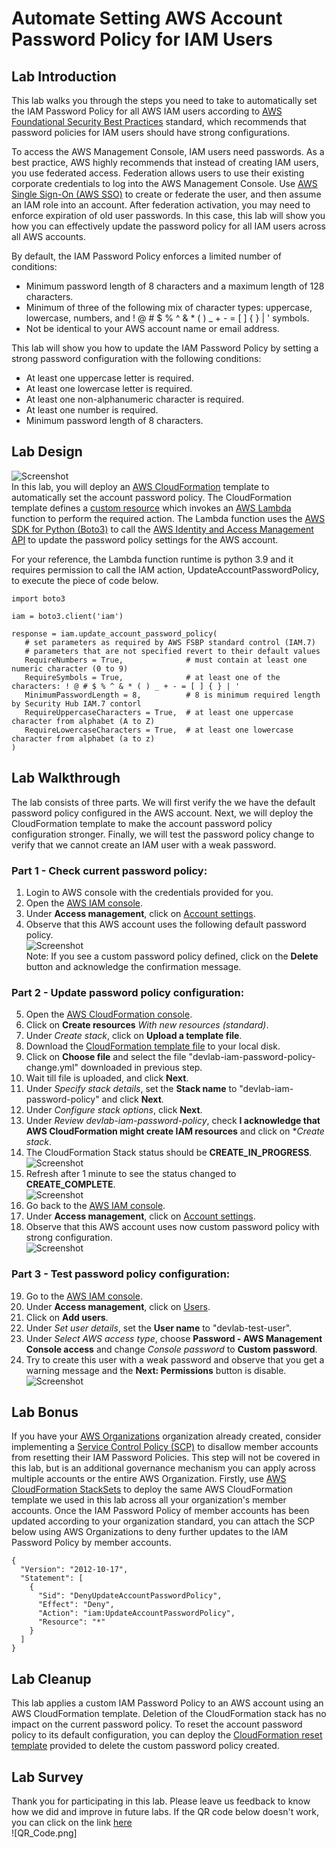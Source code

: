 # Automate Setting AWS Account Password Policy for IAM Users #

## Lab Introduction ##
This lab walks you through the steps you need to take to automatically set the IAM Password Policy for all AWS IAM users according to [AWS Foundational Security Best Practices](https://docs.aws.amazon.com/securityhub/latest/userguide/securityhub-standards-fsbp-controls.html#fsbp-iam-7) standard, which recommends that password policies for IAM users should have strong configurations.<br/>

To access the AWS Management Console, IAM users need passwords. As a best practice, AWS highly recommends that instead of creating IAM users, you use federated access. Federation allows users to use their existing corporate credentials to log into the AWS Management Console. Use [AWS Single Sign-On (AWS SSO)](https://aws.amazon.com/single-sign-on/) to create or federate the user, and then assume an IAM role into an account. After federation activation, you may need to enforce expiration of old user passwords. In this case, this lab will show you how you can effectively update the password policy for all IAM users across all AWS accounts.<br/>

By default, the IAM Password Policy enforces a limited number of conditions:<br/>
 - Minimum password length of 8 characters and a maximum length of 128 characters.
 - Minimum of three of the following mix of character types: uppercase, lowercase, numbers, and ! @ # $ % ^ & * ( ) _ + - = [ ] { } | ' symbols.
 - Not be identical to your AWS account name or email address.

This lab will show you how to update the IAM Password Policy by setting a strong password configuration with the following conditions:<br/>
 - At least one uppercase letter is required.
 - At least one lowercase letter is required.
 - At least one non-alphanumeric character is required.
 - At least one number is required.
 - Minimum password length of 8 characters.

## Lab Design ##
![Screenshot](/images/Architecture.jpg)<br/>
In this lab, you will deploy an [AWS CloudFormation](https://aws.amazon.com/cloudformation/resources/templates/) template to automatically set the account password policy. The CloudFormation template defines a [custom resource](https://docs.aws.amazon.com/AWSCloudFormation/latest/UserGuide/template-custom-resources.html) which invokes an [AWS Lambda](https://docs.aws.amazon.com/lambda/latest/dg/welcome.html) function to perform the required action. The Lambda function  uses the [AWS SDK for Python (Boto3)](https://aws.amazon.com/sdk-for-python/) to call the [AWS Identity and Access Management API](https://docs.aws.amazon.com/IAM/latest/APIReference/API_UpdateAccountPasswordPolicy.html) to update the password policy settings for the AWS account.<br/>

For your reference, the Lambda function runtime is python 3.9 and it requires permission to call the IAM action, UpdateAccountPasswordPolicy, to execute the piece of code below.<br/>
```
import boto3

iam = boto3.client('iam')

response = iam.update_account_password_policy(
   # set parameters as required by AWS FSBP standard control (IAM.7)
   # parameters that are not specified revert to their default values
   RequireNumbers = True,              # must contain at least one numeric character (0 to 9)
   RequireSymbols = True,              # at least one of the characters: ! @ # $ % ^ & * ( ) _ + - = [ ] { } | '
   MinimumPasswordLength = 8,          # 8 is minimum required length by Security Hub IAM.7 contorl
   RequireUppercaseCharacters = True,  # at least one uppercase character from alphabet (A to Z)
   RequireLowercaseCharacters = True,  # at least one lowercase character from alphabet (a to z)
)
```

## Lab Walkthrough ##
The lab consists of three parts. We will first verify the we have the default password policy configured in the AWS account. Next, we will deploy the CloudFormation template to make the account password policy configuration stronger. Finally, we will test the password policy change to verify that we cannot create an IAM user with a weak password.<br/>

### Part 1 - Check current password policy: ###
1. Login to AWS console with the credentials provided for you.<br>
2. Open the [AWS IAM console](https://console.aws.amazon.com/iam/).<br>
3. Under **Access management**, click on [Account settings](https://console.aws.amazon.com/iam/home#/account_settings).<br>
4. Observe that this AWS account uses the following default password policy.<br>
![Screenshot](/images/Default_Password_Policy.jpg)<br/>
Note: If you see a custom password policy defined, click on the **Delete** button and acknowledge the confirmation message. 

### Part 2 - Update password policy configuration: ###
5. Open the [AWS CloudFormation console](https://console.aws.amazon.com/cloudformation/).<br>
6. Click on **Create resources** *With new resources (standard)*.<br>
7. Under *Create stack*, click on **Upload a template file**.<br>
8. Download the [CloudFormation template file](devlab-iam-password-policy-change.yml) to your local disk.<br>
9. Click on **Choose file** and select the file "devlab-iam-password-policy-change.yml" downloaded in previous step.<br>
10. Wait till file is uploaded, and click **Next**.<br>
11. Under *Specify stack details*, set the **Stack name** to "devlab-iam-password-policy" and click **Next**.<br>
12. Under *Configure stack options*, click **Next**.<br>
13. Under *Review devlab-iam-password-policy*, check **I acknowledge that AWS CloudFormation might create IAM resources** and click on **Create stack*.<br>
14. The CloudFormation Stack status should be **CREATE_IN_PROGRESS**.<br>
![Screenshot](/images/Stack_Create_In_Process.jpg)<br/>
15. Refresh after 1 minute to see the status changed to **CREATE_COMPLETE**.<br>
![Screenshot](/images/Stack_Create_Complete.jpg)<br/>
16. Go back to the [AWS IAM console](https://console.aws.amazon.com/iam/).<br>
17. Under **Access management**, click on [Account settings](https://console.aws.amazon.com/iam/home#/account_settings).<br>
18. Observe that this AWS account uses now custom password policy with strong configuration.<br>
![Screenshot](/images/Strong_Password_Policy.jpg)<br/>

### Part 3 - Test password policy configuration: ### 
19. Go to the [AWS IAM console](https://console.aws.amazon.com/iam/).<br>
20. Under **Access management**, click on [Users](https://console.aws.amazon.com/iam/home#/users).<br>
21. Click on **Add users**.<br>
22. Under *Set user details*, set the **User name** to "devlab-test-user".<br>
23. Under *Select AWS access type*, choose **Password - AWS Management Console access** and change *Console password* to **Custom password**.<br>
24. Try to create this user with a weak password and observe that you get a warning message and the **Next: Permissions** button is disable.
![Screenshot](/images/Create_User_Password.jpg)<br/>

## Lab Bonus ##
If you have your [AWS Organizations](https://aws.amazon.com/organizations/) organization already created, consider implementing a [Service Control Policy (SCP)](https://docs.aws.amazon.com/organizations/latest/userguide/orgs_manage_policies_scps.html) to disallow member accounts from resetting their IAM Password Policies. This step will not be covered in this lab, but is an additional governance mechanism you can apply across multiple accounts or the entire AWS Organization. Firstly, use [AWS CloudFormation StackSets](https://docs.aws.amazon.com/AWSCloudFormation/latest/UserGuide/what-is-cfnstacksets.html) to deploy the same AWS CloudFormation template we used in this lab across all your organization's member accounts. Once the IAM Password Policy of member accounts has been updated according to your organization standard, you can attach the SCP below using AWS Organizations to deny further updates to the IAM Password Policy by member accounts.<br/>
```
{
  "Version": "2012-10-17",
  "Statement": [
    {
      "Sid": "DenyUpdateAccountPasswordPolicy",
      "Effect": "Deny",
      "Action": "iam:UpdateAccountPasswordPolicy",
      "Resource": "*"
    }
  ]
}
```

## Lab Cleanup ##
This lab applies a custom IAM Password Policy to an AWS account using an AWS CloudFormation template. Deletion of the CloudFormation stack has no impact on the current password policy. To reset the account password policy to its default configuration, you can deploy the [CloudFormation reset template](devlab-iam-password-policy-reset.yml) provided to delete the custom password policy created.<br>

## Lab Survey ##
Thank you for participating in this lab. Please leave us feedback to know how we did and improve in future labs. If the QR code below doesn't work, you can click on the link [here](https://eventbox.dev/survey/A3I6DFZ)<br>
![QR_Code.png]

